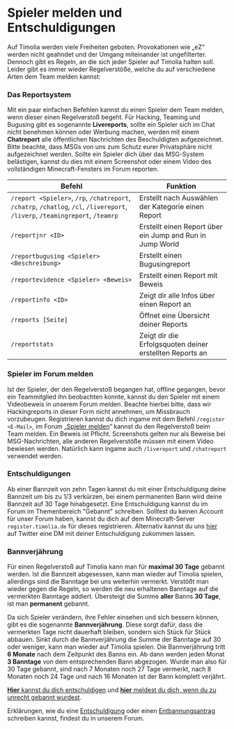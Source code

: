 # Spieler melden und Entschuldigungen
Auf Timolia werden viele Freiheiten geboten. Provokationen wie „eZ“ werden nicht geahndet und der Umgang miteinander ist ungefilterter.
Dennoch gibt es Regeln, an die sich jeder Spieler auf Timolia halten soll. Leider gibt es immer wieder Regelverstöße, welche du auf verschiedene
Arten dem Team melden kannst:

### Das Reportsystem
Mit ein paar einfachen Befehlen kannst du einen Spieler dem Team melden, wenn dieser einen Regelverstoß begeht. Für Hacking, Teaming und
Bugusing gibt es sogenannte <strong>Livereports</strong>, sollte ein Spieler sich im Chat nicht benehmen können oder Werbung machen, werden mit einem
<strong>Chatreport</strong> alle öffentlichen Nachrichten des Beschuldigten aufgezeichnet. Bitte beachte, dass MSGs von uns zum Schutz eurer Privatsphäre
nicht aufgezeichnet werden. Sollte ein Spieler dich über das MSG-System belästigen, kannst du dies mit einem Screenshot oder einem Video des vollständigen
Minecraft-Fensters im Forum reporten.

| Befehl | Funktion |
| ------ | -------- |
| `/report <Spieler>`, `/rp`, `/chatreport`, `/chatrp`, `/chatlog`, `/cl`, `/livereport`, `/liverp`, `/teamingreport`, `/teamrp` | Erstellt nach Auswählen der Kategorie einen Report |
| `/reportjnr <ID>`               | Erstellt einen Report über ein Jump and Run in Jump World |
| `/reportbugusing <Spieler> <Beschreibung>` | Erstellt einen Bugusingreport |
| `/reportevidence <Spieler> <Beweis>` | Erstellt einen Report mit Beweis |
| `/reportinfo <ID>`              | Zeigt dir alle Infos über einen Report an |
| `/reports [Seite]`              | Öffnet eine Übersicht deiner Reports |
| `/reportstats`                  | Zeigt dir die Erfolgsquoten deiner erstellten Reports an |

### Spieler im Forum melden
Ist der Spieler, der den Regelverstoß begangen hat, offline gegangen, bevor ein Teammitglied ihn beobachten konnte, kannst du den Spieler mit einem Videobeweis in unserem Forum melden. Beachte hierbei bitte, dass wir Hackingreports in dieser Form nicht annehmen, um Missbrauch vorzubeugen.
Registrieren kannst du dich ingame mit dem Befehl `/register <E-Mail>`, im Forum „[Spieler melden](https://forum.timolia.de/forums/spieler-melden.47/)“ kannst du den Regelverstoß beim Team melden. Ein Beweis ist Pflicht. Screenshots gelten
nur als Beweise bei MSG-Nachrichten, alle anderen Regelverstöße müssen mit einem Video bewiesen werden. Natürlich kann ingame auch `/livereport` und `/chatreport` verwendet werden. 

### Entschuldigungen
Ab einer Bannzeit von zehn Tagen kannst du mit einer Entschuldigung deine Bannzeit um bis zu 1/3 verkürzen, bei einem permanenten Bann wird deine 
Bannzeit auf 30 Tage hinabgesetzt. Eine Entschuldigung kannst du im Forum im Themenbereich "Gebannt" schreiben.
Solltest du keinen Account für unser Forum haben, kannst du dich auf dem Minecraft-Server `register.timolia.de` für dieses registrieren.
Alternativ kannst du uns <a href="https://twitter.com/messages/compose?recipient_id=385909409" target="_blank">hier</a> auf Twitter eine DM mit deiner Entschuldigung zukommen lassen.

### Bannverjährung
Für einen Regelverstoß auf Timolia kann man für <strong>maximal 30 Tage</strong> gebannt werden. Ist die Bannzeit abgesessen, kann man wieder auf Timolia spielen, 
allerdings sind die Banntage bei uns weiterhin vermerkt. Verstößt man wieder gegen die Regeln, so werden die neu erhaltenen Banntage auf die vermerkten Banntage addiert. 
Übersteigt die Summe <strong>aller</strong> Banns <strong>30 Tage</strong>, ist man <strong>permanent</strong> gebannt.

Da sich Spieler verändern, ihre Fehler einsehen und sich bessern können, gibt es die sogenannte <strong>Bannverjährung</strong>. Diese sorgt dafür, dass die vermerkten Tage nicht dauerhaft bleiben, sondern sich Stück für Stück abbauen. Sinkt durch die Bannverjährung die Summe der Banntage auf 30 oder weniger, kann man wieder auf Timolia spielen.
Die Bannverjährung tritt <strong>6 Monate</strong> nach dem Zeitpunkt des Banns ein. Ab dann werden jeden Monat <strong>3 Banntage</strong> von dem entsprechenden Bann abgezogen.
Wurde man also für 30 Tage gebannt, sind nach 7 Monaten noch 27 Tage vermerkt, nach 8 Monaten noch 24 Tage und nach 16 Monaten ist der Bann komplett verjährt.

[**Hier** kannst du dich entschuldigen](https://forum.timolia.de/forums/entschuldigungen.49/) und [**hier** meldest du dich, wenn du zu unrecht gebannt wurdest](https://forum.timolia.de/forums/zu-unrecht-gebannt.122/).

Erklärungen, wie du eine [Entschuldigung](https://forum.timolia.de/threads/einen-entbannungsantrag-schreiben.21927/#post-77036) oder
einen [Entbannungsantrag](https://forum.timolia.de/threads/einen-entbannungsantrag-schreiben.21927/#post-77037) schreiben kannst, findest du in unserem Forum.
